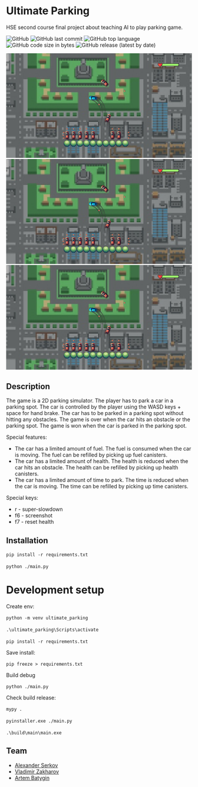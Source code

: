 # Ultimate Parking

HSE second course final project about teaching AI to play parking game.

![GitHub](https://img.shields.io/github/license/setday/HSE_ML_P2024)
![GitHub last commit](https://img.shields.io/github/last-commit/setday/HSE_ML_P2024)
![GitHub top language](https://img.shields.io/github/languages/top/setday/HSE_ML_P2024)
![GitHub code size in bytes](https://img.shields.io/github/languages/code-size/setday/HSE_ML_P2024)
![GitHub release (latest by date)](https://img.shields.io/github/v/release/setday/HSE_ML_P2024)

![Game screenshot](./data/screenshots/1709931940.2689118.png)
![Game screenshot](./data/screenshots/1709931940.2689118.png)
![Game screenshot](./data/screenshots/1709931940.2689118.png)

## Description

The game is a 2D parking simulator. The player has to park a car in a parking spot. The car is controlled by the player
using the WASD keys + space for hand brake. The car has to be parked in a parking spot without hitting any obstacles.
The game is over when the car hits an obstacle or the parking spot. The game is won when the car is parked in the
parking spot.

Special features:

- The car has a limited amount of fuel. The fuel is consumed when the car is moving. The fuel can be refilled by picking
  up fuel canisters.
- The car has a limited amount of health. The health is reduced when the car hits an obstacle. The health can be
  refilled by picking up health canisters.
- The car has a limited amount of time to park. The time is reduced when the car is moving. The time can be refilled by
  picking up time canisters.

Special keys:

- r - super-slowdown
- f6 - screenshot
- f7 - reset health

## Installation

```shell
pip install -r requirements.txt

python ./main.py
```

# Development setup

Create env:

```shell
python -m venv ultimate_parking

.\ultimate_parking\Scripts\activate

pip install -r requirements.txt
```

Save install:

```shell
pip freeze > requirements.txt
```

Build debug

```shell
python ./main.py
```

Check build release:

```shell
mypy .

pyinstaller.exe ./main.py

.\build\main\main.exe
```

## Team

- [Alexander Serkov](https://github.com/setday/)
- [Vladimir Zakharov](https://github.com/yv0vaa/)
- [Artem Batygin](https://github.com/Tematikys/)
